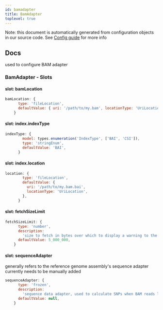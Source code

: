 ```yaml
---
id: bamadapter
title: BamAdapter
toplevel: true
---
```


Note: this document is automatically generated from configuration objects in
our source code. See [Config guide](/docs/config_guide) for more info

## Docs

used to configure BAM adapter

### BamAdapter - Slots

#### slot: bamLocation

```js
bamLocation: {
      type: 'fileLocation',
      defaultValue: { uri: '/path/to/my.bam', locationType: 'UriLocation' },
    }
```

#### slot: index.indexType

```js
indexType: {
        model: types.enumeration('IndexType', ['BAI', 'CSI']),
        type: 'stringEnum',
        defaultValue: 'BAI',
      }
```

#### slot: index.location

```js
location: {
        type: 'fileLocation',
        defaultValue: {
          uri: '/path/to/my.bam.bai',
          locationType: 'UriLocation',
        },
      }
```

#### slot: fetchSizeLimit

```js
fetchSizeLimit: {
      type: 'number',
      description:
        'size to fetch in bytes over which to display a warning to the user that too much data will be fetched',
      defaultValue: 5_000_000,
    }
```

#### slot: sequenceAdapter

generally refers to the reference genome assembly's sequence adapter
currently needs to be manually added

```js
sequenceAdapter: {
      type: 'frozen',
      description:
        'sequence data adapter, used to calculate SNPs when BAM reads lacking MD tags',
      defaultValue: null,
    }
```
